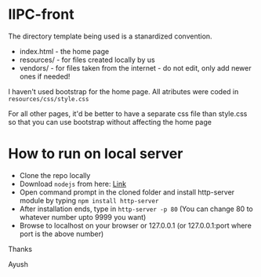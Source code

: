 # IIPC-front

The directory template being used is a stanardized convention. 
- index.html - the home page
- resources/ - for files created locally by us
- vendors/ - for files taken from the internet - do not edit, only add newer ones if needed! 

I haven't used bootstrap for the home page. All atributes were coded in `resources/css/style.css`

For all other pages, it'd be better to have a separate css file than style.css so that you can use bootstrap without affecting the home page

# How to run on local server

- Clone the repo locally
- Download `nodejs` from here: [Link](https://nodejs.org/en/download/)
- Open command prompt in the cloned folder and install http-server module by typing `npm install http-server`
- After installation ends, type in `http-server -p 80` (You can change 80 to whatever number upto 9999 you want)
- Browse to localhost on your browser or 127.0.0.1 (or 127.0.0.1:port where port is the above number) 

Thanks

Ayush
